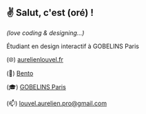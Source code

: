 ## ✌️ Salut, c'est (oré) !

*(love coding & designing…)*

Étudiant en design interactif à GOBELINS Paris  

(🌐) [aurelienlouvel.fr](http://aurelienlouvel.fr)

(🍱) [Bento](https://bento.me/aurelienlouvel)

(🎓) [GOBELINS Paris](https://github.com/gobelins)

(📫) [louvel.aurelien.pro@gmail.com](mailto:louvel.aurelien.pro@gmail.com)
